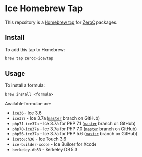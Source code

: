 # Ice Homebrew Tap

This repository is a [Homebrew tap](https://github.com/Homebrew/brew/blob/master/docs/brew-tap.md) for [ZeroC](https://zeroc.com/) packages.

## Install

To add this tap to Homebrew:

    brew tap zeroc-ice/tap

## Usage

To install a formula:

    brew install <formula>

Available formulae are:
  - `ice36` - Ice 3.6
  - `ice37a` - Ice 3.7a ([`master`](https://github.com/zeroc-ice/ice) branch on GitHub)
  - `php71-ice37a` - Ice 3.7a for PHP 7.1 ([`master`](https://github.com/zeroc-ice/ice) branch on GitHub)
  - `php70-ice37a` - Ice 3.7a for PHP 7.0 ([`master`](https://github.com/zeroc-ice/ice) branch on GitHub)
  - `php56-ice37a` - Ice 3.7a for PHP 5.6 ([`master`](https://github.com/zeroc-ice/ice) branch on GitHub)
  - `icetouch36` - Ice Touch 3.6
  - `ice-builder-xcode` - Ice Builder for Xcode
  - `berkeley-db53` - Berkeley DB 5.3
